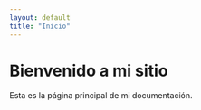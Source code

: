 ```yaml
---
layout: default
title: "Inicio"
---
```

# Bienvenido a mi sitio
Esta es la página principal de mi documentación.